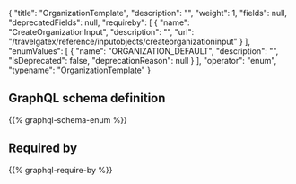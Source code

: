 {
  "title": "OrganizationTemplate",
  "description": "",
  "weight": 1,
  "fields": null,
  "deprecatedFields": null,
  "requireby": [
    {
      "name": "CreateOrganizationInput",
      "description": "",
      "url": "/travelgatex/reference/inputobjects/createorganizationinput"
    }
  ],
  "enumValues": [
    {
      "name": "ORGANIZATION_DEFAULT",
      "description": "",
      "isDeprecated": false,
      "deprecationReason": null
    }
  ],
  "operator": "enum",
  "typename": "OrganizationTemplate"
}
## GraphQL schema definition

{{% graphql-schema-enum %}}

## Required by

{{% graphql-require-by %}}

